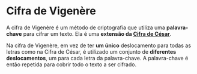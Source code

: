 # Cifra de Vigenère

A cifra de Vigenère é um método de criptografia que utiliza uma **palavra-chave** para cifrar um texto. Ela é uma **extensão da [Cifra de César](https://github.com/dev-araujo/Scientific-Computing-with-Python/blob/main/caesar-cipher/caesar.md)**.

Na cifra de Vigenère, em vez de ter **um único** deslocamento para todas as letras como na Cifra de César, é utilizado um conjunto de **diferentes deslocamentos**, um para cada letra da palavra-chave. A palavra-chave é então repetida para cobrir todo o texto a ser cifrado.
